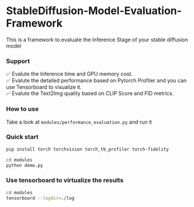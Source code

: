 # StableDiffusion-Model-Evaluation-Framework
This is a framework to evaluate the Inference Stage of your stable diffusion model

### Support
✅ Evalute the Inference time and GPU memory cost.
<br>✅ Evalute the detailed performance based on Pytorch Profiler and you can use Tensorboard to visualize it.
<br>✅ Evalute the Text2Img quality based on CLIP Score and FID metrics.

### How to use
Take a look at `modules/performance_evaluation.py` and run it

### Quick start
```bash
pip install torch torchvision torch_tb_profiler torch-fidelity

cd modules
python demo.py
```

### Use tensorboard to virtualize the results
```bash
cd modules
tensorboard --logdir=./log
```

